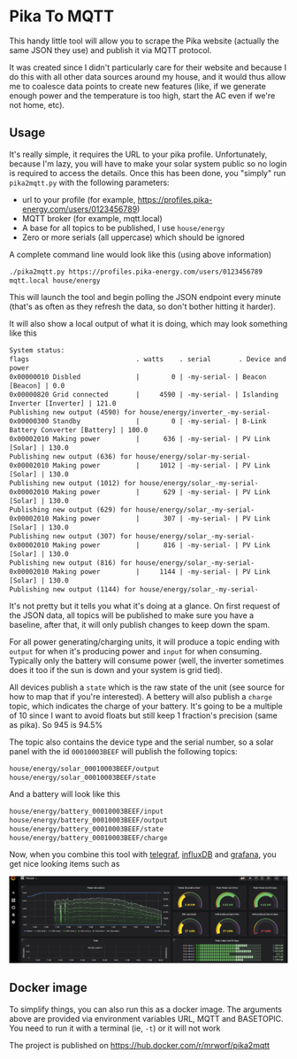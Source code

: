 # Pika To MQTT

This handy little tool will allow you to scrape the Pika website (actually the same JSON they use) and publish it via MQTT protocol.

It was created since I didn't particularly care for their website and because I do this with all other data sources around my house, and it would thus allow me to coalesce data points to create new features (like, if we generate enough power and the temperature is too high, start the AC even if we're not home, etc).

## Usage

It's really simple, it requires the URL to your pika profile. Unfortunately, because I'm lazy, you will have to make your solar system public so no login is required to access the details. Once this has been done, you "simply" run `pika2mqtt.py` with the following parameters:

- url to your profile (for example, https://profiles.pika-energy.com/users/0123456789)
- MQTT broker (for example, mqtt.local)
- A base for all topics to be published, I use `house/energy`
- Zero or more serials (all uppercase) which should be ignored

A complete command line would look like this (using above information)

```
./pika2mqtt.py https://profiles.pika-energy.com/users/0123456789 mqtt.local house/energy
```

This will launch the tool and begin polling the JSON endpoint every minute (that's as often as they refresh the data, so don't bother hitting it harder).

It will also show a local output of what it is doing, which may look something like this

```
System status:
flags                           . watts    . serial       . Device and power
0x00000010 Disbled              |        0 | -my-serial- | Beacon [Beacon] | 0.0
0x00000820 Grid connected       |     4590 | -my-serial- | Islanding Inverter [Inverter] | 121.0
Publishing new output (4590) for house/energy/inverter_-my-serial-
0x00000300 Standby              |        0 | -my-serial- | B-Link Battery Converter [Battery] | 100.0
0x00002010 Making power         |      636 | -my-serial- | PV Link [Solar] | 130.0
Publishing new output (636) for house/energy/solar-my-serial-
0x00002010 Making power         |     1012 | -my-serial- | PV Link [Solar] | 130.0
Publishing new output (1012) for house/energy/solar_-my-serial-
0x00002010 Making power         |      629 | -my-serial- | PV Link [Solar] | 130.0
Publishing new output (629) for house/energy/solar_-my-serial-
0x00002010 Making power         |      307 | -my-serial- | PV Link [Solar] | 130.0
Publishing new output (307) for house/energy/solar_-my-serial-
0x00002010 Making power         |      816 | -my-serial- | PV Link [Solar] | 130.0
Publishing new output (816) for house/energy/solar_-my-serial-
0x00002010 Making power         |     1144 | -my-serial- | PV Link [Solar] | 130.0
Publishing new output (1144) for house/energy/solar_-my-serial-
```
It's not pretty but it tells you what it's doing at a glance. On first request of the JSON data, all topics will be published to make sure you have a baseline, after that, it will only publish changes to keep down the spam.

For all power generating/charging units, it will produce a topic ending with `output` for when it's producing power and `input` for when consuming. Typically only the battery will consume power (well, the inverter sometimes does it too if the sun is down and your system is grid tied).

All devices publish a `state` which is the raw state of the unit (see source for how to map that if you're interested). A bettery will also publish a `charge` topic, which indicates the charge of your battery. It's going to be a multiple of 10 since I want to avoid floats but still keep 1 fraction's precision (same as pika). So 945 is 94.5%

The topic also contains the device type and the serial number, so a solar panel with the id `00010003BEEF` will publish the following topics:

```
house/energy/solar_00010003BEEF/output
house/energy/solar_00010003BEEF/state
```

And a battery will look like this

```
house/energy/battery_00010003BEEF/input
house/energy/battery_00010003BEEF/output
house/energy/battery_00010003BEEF/state
house/energy/battery_00010003BEEF/charge
```

Now, when you combine this tool with [telegraf](https://www.influxdata.com/time-series-platform/telegraf/ "telegraf"), [influxDB](https://www.influxdata.com/products/influxdb-overview/ "influxDB") and [grafana](https://grafana.com/ "grafana"), you get nice looking items such as

![grafana scrennshot](images/grafana.png "Grafana screenshot")

## Docker image

To simplify things, you can also run this as a docker image. The arguments above are provided via environment variables URL, MQTT and BASETOPIC. You need to run it with a terminal (ie, `-t`) or it will not work

The project is published on https://hub.docker.com/r/mrworf/pika2mqtt
